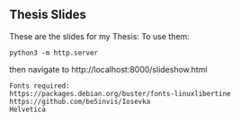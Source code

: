 Thesis Slides
----------------

These are the slides for my Thesis: 
To use them:

```
python3 -m http.server
```

then navigate to http://localhost:8000/slideshow.html

```
Fonts required:
https://packages.debian.org/buster/fonts-linuxlibertine
https://github.com/be5invis/Iosevka
Helvetica
```
